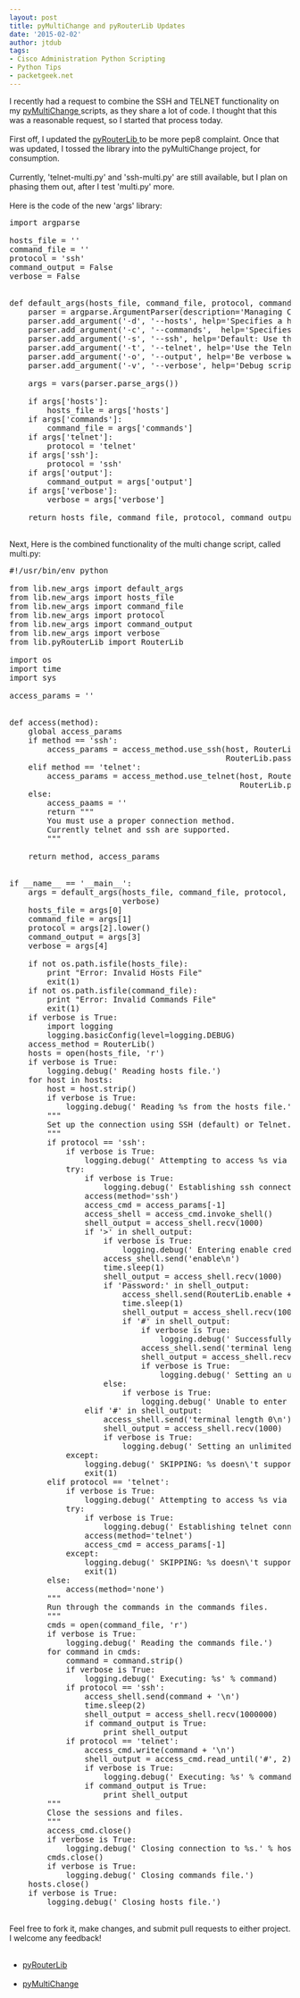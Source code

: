 ```yaml
---
layout: post
title: pyMultiChange and pyRouterLib Updates
date: '2015-02-02'
author: jtdub
tags:
- Cisco Administration Python Scripting
- Python Tips
- packetgeek.net
---
```


I recently had a request to combine the SSH and TELNET functionality on my
<a href="https://github.com/jtdub/pyMultiChange" target="_blank">
 pyMultiChange
</a>
scripts, as they share a lot of code. I thought that this was a reasonable request, so I started that process today.
<br/>
<br/>
First off, I updated the
<a href="https://github.com/jtdub/pyRouterLib" target="_blank">
 pyRouterLib
</a>
to be more pep8 complaint. Once that was updated, I tossed the library into the pyMultiChange project, for consumption.
<br/>
<br/>
Currently, 'telnet-multi.py' and 'ssh-multi.py' are still available, but I plan on phasing them out, after I test 'multi.py' more.
<br/>
<br/>
Here is the code of the new 'args' library:
<br/>
<pre class="lang:python decode:true">import argparse<br/><br/>hosts_file = ''<br/>command_file = ''<br/>protocol = 'ssh'<br/>command_output = False<br/>verbose = False<br/><br/><br/>def default_args(hosts_file, command_file, protocol, command_output, verbose):<br/>    parser = argparse.ArgumentParser(description='Managing Cisco routers/switches with Python')<br/>    parser.add_argument('-d', '--hosts', help='Specifies a host file')<br/>    parser.add_argument('-c', '--commands',  help='Specifies a commands file', required=True)<br/>    parser.add_argument('-s', '--ssh', help='Default: Use the SSH protocol', nargs='?', const='ssh')<br/>    parser.add_argument('-t', '--telnet', help='Use the Telnet protocol', nargs='?', const='telnet')<br/>    parser.add_argument('-o', '--output', help='Be verbose with command output', nargs='?', const=True)<br/>    parser.add_argument('-v', '--verbose', help='Debug script output', nargs='?', const=True)<br/><br/>    args = vars(parser.parse_args())<br/><br/>    if args['hosts']:<br/>        hosts_file = args['hosts']<br/>    if args['commands']:<br/>        command_file = args['commands']<br/>    if args['telnet']:<br/>        protocol = 'telnet'<br/>    if args['ssh']:<br/>        protocol = 'ssh'<br/>    if args['output']:<br/>        command_output = args['output']<br/>    if args['verbose']:<br/>        verbose = args['verbose']<br/><br/>    return hosts_file, command_file, protocol, command_output, verbose</pre>
<br/>
Next, Here is the combined functionality of the multi change script, called multi.py:
<br/>
<pre class="lang:python decode:true">#!/usr/bin/env python<br/><br/>from lib.new_args import default_args<br/>from lib.new_args import hosts_file<br/>from lib.new_args import command_file<br/>from lib.new_args import protocol<br/>from lib.new_args import command_output<br/>from lib.new_args import verbose<br/>from lib.pyRouterLib import RouterLib<br/><br/>import os<br/>import time<br/>import sys<br/><br/>access_params = ''<br/><br/><br/>def access(method):<br/>    global access_params<br/>    if method == 'ssh':<br/>        access_params = access_method.use_ssh(host, RouterLib.username,<br/>                                              RouterLib.password)<br/>    elif method == 'telnet':<br/>        access_params = access_method.use_telnet(host, RouterLib.username,<br/>                                                 RouterLib.password)<br/>    else:<br/>        access_paams = ''<br/>        return """<br/>        You must use a proper connection method.<br/>        Currently telnet and ssh are supported.<br/>        """<br/><br/>    return method, access_params<br/><br/><br/>if __name__ == '__main__':<br/>    args = default_args(hosts_file, command_file, protocol, command_output,<br/>                        verbose)<br/>    hosts_file = args[0]<br/>    command_file = args[1]<br/>    protocol = args[2].lower()<br/>    command_output = args[3]<br/>    verbose = args[4]<br/><br/>    if not os.path.isfile(hosts_file):<br/>        print "Error: Invalid Hosts File"<br/>        exit(1)<br/>    if not os.path.isfile(command_file):<br/>        print "Error: Invalid Commands File"<br/>        exit(1)<br/>    if verbose is True:<br/>        import logging<br/>        logging.basicConfig(level=logging.DEBUG)<br/>    access_method = RouterLib()<br/>    hosts = open(hosts_file, 'r')<br/>    if verbose is True:<br/>        logging.debug(' Reading hosts file.')<br/>    for host in hosts:<br/>        host = host.strip()<br/>        if verbose is True:<br/>            logging.debug(' Reading %s from the hosts file.' % host)<br/>        """<br/>        Set up the connection using SSH (default) or Telnet.<br/>        """<br/>        if protocol == 'ssh':<br/>            if verbose is True:<br/>                logging.debug(' Attempting to access %s via SSH.' % host)<br/>            try:<br/>                if verbose is True:<br/>                    logging.debug(' Establishing ssh connection to %s.' % host)<br/>                access(method='ssh')<br/>                access_cmd = access_params[-1]<br/>                access_shell = access_cmd.invoke_shell()<br/>                shell_output = access_shell.recv(1000)<br/>                if '&gt;' in shell_output:<br/>                    if verbose is True:<br/>                        logging.debug(' Entering enable credentials')<br/>                    access_shell.send('enable\n')<br/>                    time.sleep(1)<br/>                    shell_output = access_shell.recv(1000)<br/>                    if 'Password:' in shell_output:<br/>                        access_shell.send(RouterLib.enable + '\n')<br/>                        time.sleep(1)<br/>                        shell_output = access_shell.recv(1000)<br/>                        if '#' in shell_output:<br/>                            if verbose is True:<br/>                                logging.debug(' Successfully entered enable mode.')<br/>                            access_shell.send('terminal length 0\n')<br/>                            shell_output = access_shell.recv(1000)<br/>                            if verbose is True:<br/>                                logging.debug(' Setting an unlimited terminal buffer.')<br/>                    else:<br/>                        if verbose is True:<br/>                            logging.debug(' Unable to enter enable mode.')<br/>                elif '#' in shell_output:<br/>                    access_shell.send('terminal length 0\n')<br/>                    shell_output = access_shell.recv(1000)<br/>                    if verbose is True:<br/>                        logging.debug(' Setting an unlimited terminal buffer.')<br/>            except:<br/>                logging.debug(' SKIPPING: %s doesn\'t support SSH.' % host)<br/>                exit(1)<br/>        elif protocol == 'telnet':<br/>            if verbose is True:<br/>                logging.debug(' Attempting to access %s via Telnet.' % host)<br/>            try:<br/>                if verbose is True:<br/>                    logging.debug(' Establishing telnet connection to %s.' % host)<br/>                access(method='telnet')<br/>                access_cmd = access_params[-1]<br/>            except:<br/>                logging.debug(' SKIPPING: %s doesn\'t support Telnet.' % host)<br/>                exit(1)<br/>        else:<br/>            access(method='none')<br/>        """<br/>        Run through the commands in the commands files.<br/>        """<br/>        cmds = open(command_file, 'r')<br/>        if verbose is True:<br/>            logging.debug(' Reading the commands file.')<br/>        for command in cmds:<br/>            command = command.strip()<br/>            if verbose is True:<br/>                logging.debug(' Executing: %s' % command)<br/>            if protocol == 'ssh':<br/>                access_shell.send(command + '\n')<br/>                time.sleep(2)<br/>                shell_output = access_shell.recv(1000000)<br/>                if command_output is True:<br/>                    print shell_output<br/>            if protocol == 'telnet':<br/>                access_cmd.write(command + '\n')<br/>                shell_output = access_cmd.read_until('#', 2)<br/>                if verbose is True:<br/>                    logging.debug(' Executing: %s' % command)<br/>                if command_output is True:<br/>                    print shell_output<br/>        """<br/>        Close the sessions and files.<br/>        """<br/>        access_cmd.close()<br/>        if verbose is True:<br/>            logging.debug(' Closing connection to %s.' % host)<br/>        cmds.close()<br/>        if verbose is True:<br/>            logging.debug(' Closing commands file.')<br/>    hosts.close()<br/>    if verbose is True:<br/>        logging.debug(' Closing hosts file.')</pre>
<br/>
Feel free to fork it, make changes, and submit pull requests to either project. I welcome any feedback!
<br/>
<ul>
 <br/>
 <li>
  <a href="https://github.com/jtdub/pyRouterLib" target="_blank">
   pyRouterLib
  </a>
 </li>
 <br/>
 <li>
  <a href="https://github.com/jtdub/pyMultiChange" target="_blank">
   pyMultiChange
  </a>
 </li>
 <br/>
</ul>